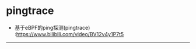# pingtrace

* 基于eBPF的ping探测(pingtrace) :<https://www.bilibili.com/video/BV12v4y1P7t5>













---
